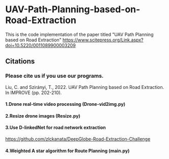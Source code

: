 # UAV-Path-Planning-based-on-Road-Extraction
This is the code implementation of the paper titled "UAV Path Planning based on Road Extraction" https://www.scitepress.org/Link.aspx?doi=10.5220/0011089900003209

## Citations
### Please cite us if you use our programs.
Liu, C. and Szirányi, T., 2022. UAV Path Planning based on Road Extraction. In IMPROVE (pp. 202-210).

#### 1.Drone real-time video processing (Drone-vid2img.py)
#### 2.Resize drone images (Resize.py)
#### 3.Use D-linkedNet for road network extraction
https://github.com/zlckanata/DeepGlobe-Road-Extraction-Challenge 
#### 4.Weighted A star algorithm for Route Planning (main.py)
